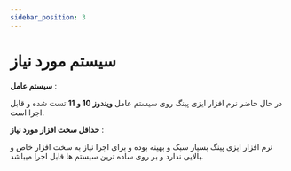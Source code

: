```yaml
---
sidebar_position: 3
---
```


# سیستم مورد نیاز



 **سیستم عامل** :

 در حال حاضر نرم افزار ایزی پینگ روی سیستم عامل **ویندوز 10 و 11** تست شده و قابل اجرا است.


 **حداقل سخت افزار مورد نیاز** : 

 نرم افزار ایزی پینگ بسیار سبک و بهینه بوده و برای اجرا نیاز به سخت افزار خاص و بالایی ندارد و بر روی ساده ترین سیستم ها قابل اجرا میباشد.
